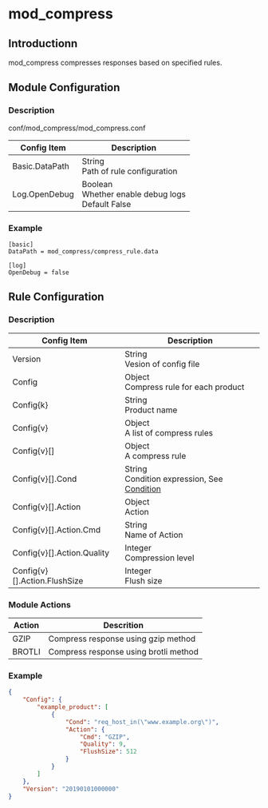 # mod_compress

## Introductionn

mod_compress compresses responses based on specified rules.

## Module Configuration

### Description
conf/mod_compress/mod_compress.conf

| Config Item          | Description                                 |
| ---------------------| ------------------------------------------- |
| Basic.DataPath       | String<br>Path of rule configuration |
| Log.OpenDebug        | Boolean<br>Whether enable debug logs<br>Default False |

### Example

```
[basic]
DataPath = mod_compress/compress_rule.data

[log]
OpenDebug = false
```

## Rule Configuration

### Description
| Config Item | Description                                                |
| ----------- | -------------------------------------------------------------- |
| Version | String<br>Vesion of config file |
| Config | Object<br>Compress rule for each product |
| Config{k} | String<br>Product name |
| Config{v} | Object<br>A list of compress rules |
| Config{v}[] | Object<br>A compress rule |
| Config{v}[].Cond | String<br>Condition expression, See [Condition](../../condition/condition_grammar.md) |
| Config{v}[].Action | Object<br>Action |
| Config{v}[].Action.Cmd | String<br>Name of Action |
| Config{v}[].Action.Quality | Integer<br>Compression level |
| Config{v}[].Action.FlushSize | Integer<br>Flush size |

### Module Actions

| Action                  | Descrition                          |
| ------------------------| ------------------------------------|
| GZIP                    | Compress response using gzip method |
| BROTLI                    | Compress response using brotli method |

### Example
```json
{
    "Config": {
        "example_product": [
            {
                "Cond": "req_host_in(\"www.example.org\")",
                "Action": {
                    "Cmd": "GZIP",
                    "Quality": 9,
                    "FlushSize": 512
                }
            }
        ]
    },
    "Version": "20190101000000"
}
```
